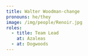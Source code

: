 ```yaml
---
title: Walter Woodman-change
pronouns: he/they
image: /img/people/Renoir.jpg
roles:
  - title: Team Lead
    at: Azaleas
  - at: Dogwoods
---
```

